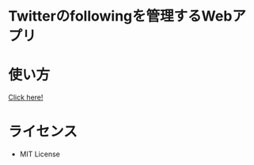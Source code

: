 # Twitterのfollowingを管理するWebアプリ

# 使い方

[Click here!](https://followmgr.azurewebsites.net/)

# ライセンス
- MIT License
